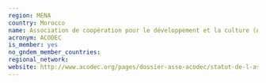 ```yaml
---
region: MENA
country: Morocco
name: Association de coopération pour le développement et la culture (ACODEC)
acronym: ACODEC
is_member: yes
no_gndem_member_countries: 
regional_network: 
website: http://www.acodec.org/pages/dossier-asso-acodec/statut-de-l-association-acodec.html
---
```

